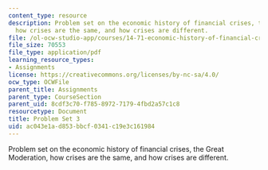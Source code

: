 ```yaml
---
content_type: resource
description: Problem set on the economic history of financial crises, the Great Moderation,
  how crises are the same, and how crises are different.
file: /ol-ocw-studio-app/courses/14-71-economic-history-of-financial-crises-fall-2009/ac043e1ad853bbcf0341c19e3c161984_MIT14_71F09_pset3.pdf
file_size: 70553
file_type: application/pdf
learning_resource_types:
- Assignments
license: https://creativecommons.org/licenses/by-nc-sa/4.0/
ocw_type: OCWFile
parent_title: Assignments
parent_type: CourseSection
parent_uid: 8cdf3c70-f785-8972-7179-4fbd2a57c1c8
resourcetype: Document
title: Problem Set 3
uid: ac043e1a-d853-bbcf-0341-c19e3c161984
---
```

Problem set on the economic history of financial crises, the Great Moderation, how crises are the same, and how crises are different.